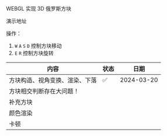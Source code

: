 WEBGL 实现 3D 俄罗斯方块

演示地址

操作：

1. `W` `A` `S` `D` 控制方块移动
2. `E` `R` 控制方块旋转

| 内容                           | 状态 | 日期       |
| ------------------------------ | ---- | ---------- |
| 方块构造、视角变换、渲染、下落 | ✅   | 2024-03-20 |
| 方块相交判断存在大问题！       |      |            |
| 补充方块                       |      |            |
| 颜色渲染                       |      |            |
| 卡顿                           |      |            |
